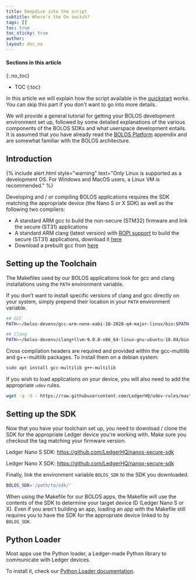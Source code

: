 ```yaml
---
title: Deepdive into the script
subtitle: Where's the On switch?
tags: []
toc: true
toc_sticky: true
author:
layout: doc_na
---
```


#### Sections in this article
{:.no_toc}
* TOC
{:toc}

In this article we will explain how the script available in the [quickstart](../u_quickstart) works. You can skip this part if you don't want to go into more details.

We will provide a general tutorial for getting your BOLOS development environment set up, followed by some detailed explanations of the various components of the BOLOS SDKs and what userspace development entails. It is assumed that you have already read the [BOLOS Platform](../b_overview) appendix and are somewhat familiar with the BOLOS architecture.


## Introduction

<!--  -->
{% include alert.html style="warning" text="Only Linux is supported as a development OS. For Windows and MacOS users, a Linux VM is recommended." %}
<!--  -->

Developing and / or compiling BOLOS applications requires the SDK matching the appropriate device (the Nano S or X SDK) as well as the following two compilers:

-   A standard ARM gcc to build the non-secure (STM32) firmware and link the secure (ST31) applications
-   A standard ARM clang (latest version) with [ROPI support](http://infocenter.arm.com/help/index.jsp?topic=/com.arm.doc.dui0491i/CHDCDGGG.html) to build the secure (ST31) applications, download it [here](https://releases.llvm.org/9.0.0/clang+llvm-9.0.0-x86_64-linux-gnu-ubuntu-18.04.tar.xz)
-   Download a prebuilt gcc from [here](https://developer.arm.com/-/media/Files/downloads/gnu-rm/10-2020q4/gcc-arm-none-eabi-10-2020-q4-major-x86_64-linux.tar.bz2?revision=ca0cbf9c-9de2-491c-ac48-898b5bbc0443&la=en&hash=68760A8AE66026BCF99F05AC017A6A50C6FD832A)

## Setting up the Toolchain

The Makefiles used by our BOLOS applications look for gcc and clang installations using the `PATH` environment variable.

If you don't want to install specific versions of clang and gcc directly on your system, simply prepend their location in your `PATH` environment variable.

``` bash
## GCC
PATH=~/bolos-devenv/gcc-arm-none-eabi-10-2020-q4-major-linux/bin:$PATH

## Clang
PATH=~/bolos-devenv/clang+llvm-9.0.0-x86_64-linux-gnu-ubuntu-18.04/bin:$PATH
```

Cross compilation headers are required and provided within the gcc-multilib and g++-multilib packages. To install them on a debian system:

``` bash
sudo apt install gcc-multilib g++-multilib
```

If you wish to load applications on your device, you will also need to add the appropriate `udev` rules.

``` bash
wget -q -O - https://raw.githubusercontent.com/LedgerHQ/udev-rules/master/add_udev_rules.sh | sudo bash
```

## Setting up the SDK

Now that you have your toolchain set up, you need to download / clone the SDK for the appropriate Ledger device you're working with. Make sure you checkout the tag matching your firmware version.

Ledger Nano S SDK: <https://github.com/LedgerHQ/nanos-secure-sdk>

Ledger Nano X SDK: <https://github.com/LedgerHQ/nanox-secure-sdk>

Finally, link the environment variable `BOLOS_SDK` to the SDK you downloaded.

``` bash
BOLOS_SDK='/path/to/sdk/'
```

When using the Makefile for our BOLOS apps, the Makefile will use the contents of the SDK to determine your target device ID (Ledger Nano S or X). Even if you aren't building an app, loading an app with the Makefile still requires you to have the SDK for the appropriate device linked to by `BOLOS_SDK`.

## Python Loader

Most apps use the Python loader, a Ledger-made Python library to communicate with Ledger devices.

To install it, check our [Python Loader documentation](../../PL/01_readme).

